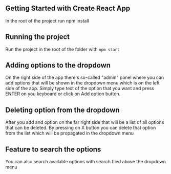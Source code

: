 ## Getting Started with Create React App

In the root of the project run npm install

## Running the project

Run the project in the root of the folder with `npm start`

## Adding options to the dropdown

On the right side of the app there's so-called "admin" panel where you can add options that will be shown in the dropdown menu which is on the left side of the app.
Simply type text of the option that you want and press ENTER on you keyboard or click on Add option button.

## Deleting option from the dropdown

After you add and option on the far right side that will be a list of all options that can be deleted. By pressing on X button you can delete that option from the list which will be propagated in the dropdown menu

## Feature to search the options

You can also search available options with search filed above the dropdown menu